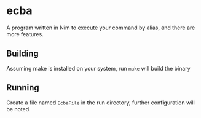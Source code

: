 # ecba
A program written in Nim to execute your command by alias, and there are more features.
## Building
Assuming make is installed on your system, run `make` will build the binary 
## Running
Create a file named `EcbaFile` in the run directory, further configuration will be noted. 
